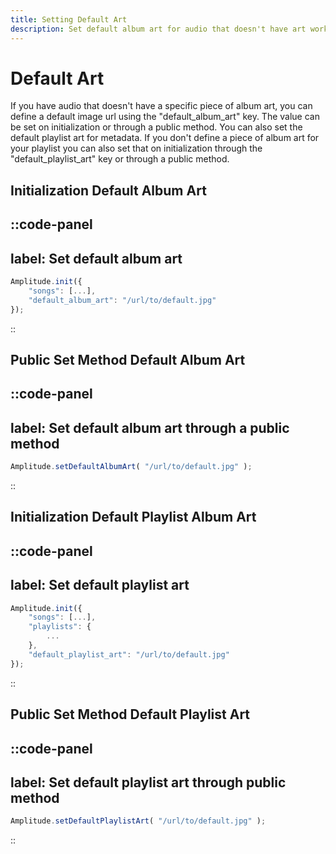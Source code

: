 ```yaml
---
title: Setting Default Art
description: Set default album art for audio that doesn't have art work.
---
```


# Default Art

If you have audio that doesn't have a specific piece of album art, you can define a default image url using the "default_album_art" key. The value can be set on initialization or through a public method. You can also set the default playlist art for metadata. If you don't define a piece of album art for your playlist you can also set that on initialization through the "default_playlist_art" key or through a public method.

## Initialization Default Album Art

::code-panel
---
label: Set default album art
---
```javascript
Amplitude.init({
    "songs": [...],
    "default_album_art": "/url/to/default.jpg"
});
```
::

## Public Set Method Default Album Art

::code-panel
---
label: Set default album art through a public method
---
```javascript
Amplitude.setDefaultAlbumArt( "/url/to/default.jpg" );
```
::

## Initialization Default Playlist Album Art

::code-panel
---
label: Set default playlist art
---
```javascript
Amplitude.init({
    "songs": [...],
    "playlists": {
        ...
    },
    "default_playlist_art": "/url/to/default.jpg"
});
```
::

## Public Set Method Default Playlist Art

::code-panel
---
label: Set default playlist art through public method
---
```javascript
Amplitude.setDefaultPlaylistArt( "/url/to/default.jpg" );
```
::
